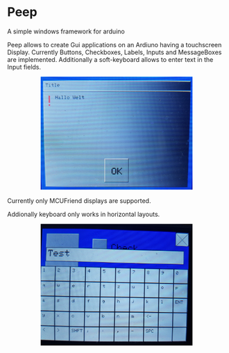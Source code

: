# Peep
A simple windows framework for arduino

Peep allows to create Gui applications on an Ardiuno having a touchscreen Display.
Currently Buttons, Checkboxes, Labels, Inputs and MessageBoxes are implemented. Additionally a soft-keyboard allows to enter text in the Input fields.
<p align="center">
  <img src="/images/example2.jpg" width="350"/>
</p>
<p>
Currently only MCUFriend displays are supported. 
</p>
Addionally keyboard only works in horizontal layouts. 
<p align="center">
  <img src="/images/example1.jpg" width="350"/>
</p>
